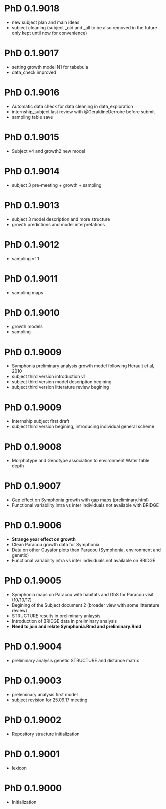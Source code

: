 # PhD 0.1.9018

- new subject plan and main ideas
- subject cleaning (subject _old and _all to be also removed in the future only kept until now for convenience)

# PhD 0.1.9017

- setting growth model N1 for tabebuia
- data_check improved

# PhD 0.1.9016

- Automatic data check for data cleaning in data_exploration
- internship_subject last review with @GeraldineDerroire before submit
- sampling table save

# PhD 0.1.9015

- Subject v4 and growth2 new model

# PhD 0.1.9014

- subject 3 pre-meeting + growth + sampling

# PhD 0.1.9013

- subject 3 model description and more structure
- growth predictions and model interpretations

# PhD 0.1.9012

- sampling vf 1

# PhD 0.1.9011

- sampling maps

# PhD 0.1.9010

- growth models
- sampling

# PhD 0.1.9009

- Symphonia preliminary analysis growth model following Herault et al, 2010
- subject third version introduction v1
- subject third version model description begining
- subject third version litterature review begining

# PhD 0.1.9009

- Internship subject first draft
- subject third version begining, introducing individual general scheme

# PhD 0.1.9008

- Morphotype and Genotype association to environment Water table depth

# PhD 0.1.9007

- Gap effect on Symphonia growth with gap maps (preliminary.html)
- Functional variability intra vs inter individuals not available with BRIDGE

# PhD 0.1.9006

- **Strange year effect on growth**
- Clean Paracou growth data for Symphonia
- Data on other Guyafor plots than Paracou (Symphonia, environment and genetic)
- Functional variability intra vs inter individuals not available on BRIDGE

# PhD 0.1.9005

- Symphonia maps on Paracou with habitats and GbS for Paracou visit (10/10/17)
- Begining of the Subject document 2 (broader view with some litterature review)
- STRUCTURE results in preliminary anlaysis
- Introduction of BRIDGE data in preliminary analysis
- **Need to join and relate Symphonia.Rmd and preliminary.Rmd**

# PhD 0.1.9004

- preliminary analysis genetic STRUCTURE and distance matrix

# PhD 0.1.9003

* preleminary analysis first model
* subject revision for 25.09.17 meeting

# PhD 0.1.9002

* Repository structure initialization

# PhD 0.1.9001

* lexicon

# PhD 0.1.9000 

* Initialization

